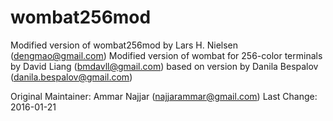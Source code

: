 # wombat256mod

Modified version of wombat256mod by
  Lars H. Nielsen (dengmao@gmail.com)
Modified version of wombat for 256-color terminals by
  David Liang (bmdavll@gmail.com)
based on version by
  Danila Bespalov (danila.bespalov@gmail.com)

Original Maintainer:  Ammar Najjar (najjarammar@gmail.com)
Last Change:  2016-01-21
